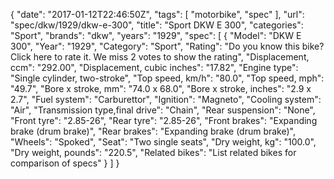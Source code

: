 {
    "date": "2017-01-12T22:46:50Z",
    "tags": [
        "motorbike",
        "spec"
    ],
    "url": "spec\/dkw\/1929\/dkw-e-300",
    "title": "Sport DKW E 300",
    "categories": "Sport",
    "brands": "dkw",
    "years": "1929",
    "spec": [
        {
            "Model": "DKW E 300",
            "Year": "1929",
            "Category": "Sport",
            "Rating": "Do you know this bike?Click here to rate it. We miss 2 votes to show the rating",
            "Displacement, ccm": "292.00",
            "Displacement, cubic inches": "17.82",
            "Engine type": "Single cylinder, two-stroke",
            "Top speed, km\/h": "80.0",
            "Top speed, mph": "49.7",
            "Bore x stroke, mm": "74.0 x 68.0",
            "Bore x stroke, inches": "2.9 x 2.7",
            "Fuel system": "Carburettor",
            "Ignition": "Magneto",
            "Cooling system": "Air",
            "Transmission type,final drive": "Chain",
            "Rear suspension": "None",
            "Front tyre": "2.85-26",
            "Rear tyre": "2.85-26",
            "Front brakes": "Expanding brake (drum brake)",
            "Rear brakes": "Expanding brake (drum brake)",
            "Wheels": "Spoked",
            "Seat": "Two single seats",
            "Dry weight, kg": "100.0",
            "Dry weight, pounds": "220.5",
            "Related bikes": "List related bikes for comparison of specs"
        }
    ]
}